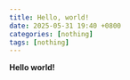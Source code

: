 ```yaml
---
title: Hello, world!
date: 2025-05-31 19:40 +0800
categories: [nothing] 
tags: [nothing]
---
```


**Hello world!**